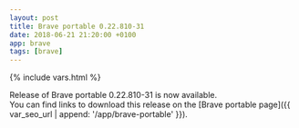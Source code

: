 ```yaml
---
layout: post
title: Brave portable 0.22.810-31
date: 2018-06-21 21:20:00 +0100
app: brave
tags: [brave]
---
```

{% include vars.html %}

Release of Brave portable 0.22.810-31 is now available.<br />
You can find links to download this release on the [Brave portable page]({{ var_seo_url | append: '/app/brave-portable' }}).